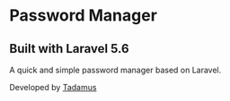 <h1>Password Manager</h1>

<h2>Built with Laravel 5.6</h2>

A quick and simple password manager based on Laravel.

Developed by <a href="https://tadamus.com">Tadamus</a>
